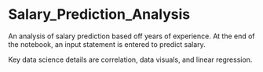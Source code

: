 # Salary_Prediction_Analysis
An analysis of salary prediction based off years of experience. At the end of the notebook, an input statement is entered to predict salary.

Key data science details are correlation, data visuals, and linear regression.
